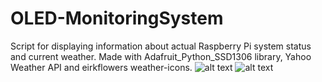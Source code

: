 # OLED-MonitoringSystem
Script for displaying information about actual Raspberry Pi system status and current weather. Made with Adafruit_Python_SSD1306 library, Yahoo Weather API and eirkflowers weather-icons. 
![alt text](https://i.imgur.com/rx1jMLx.jpg "OLED display with system info")
![alt text](https://i.imgur.com/QOila5b.jpg "OLED display with actual weather")
